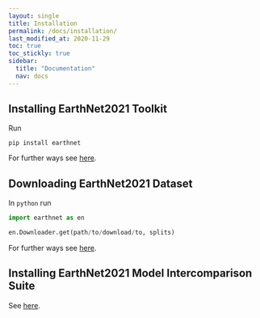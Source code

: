 ```yaml
---
layout: single
title: Installation
permalink: /docs/installation/
last_modified_at: 2020-11-29
toc: true
toc_stickly: true
sidebar:
  title: "Documentation"
  nav: docs
---
```


## Installing EarthNet2021 Toolkit

Run
```shell
pip install earthnet
```

For further ways see [here](/docs/tk-overview/).

## Downloading EarthNet2021 Dataset

In `python` run

```python
import earthnet as en

en.Downloader.get(path/to/download/to, splits)
```

For further ways see [here](/docs/ds-download/).

## Installing EarthNet2021 Model Intercomparison Suite

See [here](/docs/mis-installation/).
